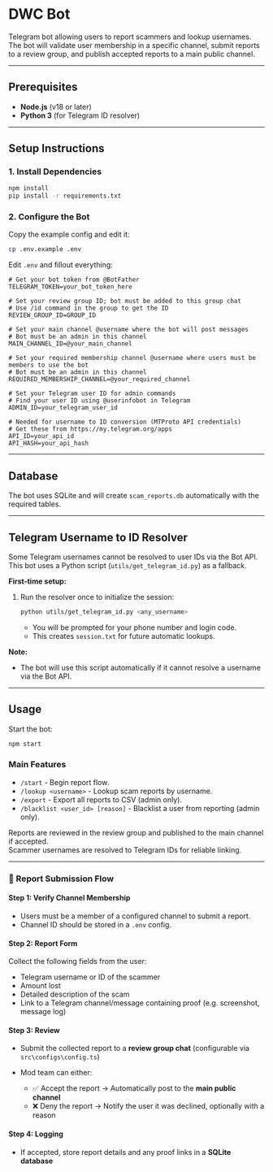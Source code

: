 # DWC Bot

Telegram bot allowing users to report scammers and lookup usernames. The bot will validate user membership in a specific channel, submit reports to a review group, and publish accepted reports to a main public channel.

---

## Prerequisites

- **Node.js** (v18 or later)
- **Python 3** (for Telegram ID resolver)

---

## Setup Instructions

### 1. Install Dependencies

```bash
npm install
pip install -r requirements.txt
```

### 2. Configure the Bot

Copy the example config and edit it:

```bash
cp .env.example .env
```

Edit `.env` and fillout everything:

```env
# Get your bot token from @BotFather
TELEGRAM_TOKEN=your_bot_token_here

# Set your review group ID; bot must be added to this group chat
# Use /id command in the group to get the ID
REVIEW_GROUP_ID=GROUP_ID

# Set your main channel @username where the bot will post messages
# Bot must be an admin in this channel
MAIN_CHANNEL_ID=@your_main_channel

# Set your required membership channel @username where users must be members to use the bot
# Bot must be an admin in this channel
REQUIRED_MEMBERSHIP_CHANNEL=@your_required_channel

# Set your Telegram user ID for admin commands
# Find your user ID using @userinfobot in Telegram
ADMIN_ID=your_telegram_user_id

# Needed for username to ID conversion (MTProto API credentials)
# Get these from https://my.telegram.org/apps
API_ID=your_api_id
API_HASH=your_api_hash
```

---

## Database

The bot uses SQLite and will create `scam_reports.db` automatically with the required tables.

---

## Telegram Username to ID Resolver

Some Telegram usernames cannot be resolved to user IDs via the Bot API.  
This bot uses a Python script (`utils/get_telegram_id.py`) as a fallback.

**First-time setup:**

1. Run the resolver once to initialize the session:

   ```bash
   python utils/get_telegram_id.py <any_username>
   ```

   - You will be prompted for your phone number and login code.
   - This creates `session.txt` for future automatic lookups.

**Note:**  

- The bot will use this script automatically if it cannot resolve a username via the Bot API.

---

## Usage

Start the bot:

```bash
npm start
```

### Main Features

- `/start` - Begin report flow.
- `/lookup <username>` - Lookup scam reports by username.
- `/export` - Export all reports to CSV (admin only).
- `/blacklist <user_id> [reason]` - Blacklist a user from reporting (admin only).

Reports are reviewed in the review group and published to the main channel if accepted.  
Scammer usernames are resolved to Telegram IDs for reliable linking.

---

### 📝 Report Submission Flow

#### Step 1: Verify Channel Membership

- Users must be a member of a configured channel to submit a report.
- Channel ID should be stored in a `.env` config.

#### Step 2: Report Form

Collect the following fields from the user:

- Telegram username or ID of the scammer
- Amount lost
- Detailed description of the scam
- Link to a Telegram channel/message containing proof (e.g. screenshot, message log)

#### Step 3: Review

- Submit the collected report to a **review group chat** (configurable via `src\configs\config.ts`)
- Mod team can either:

  - ✅ Accept the report → Automatically post to the **main public channel**
  - ❌ Deny the report → Notify the user it was declined, optionally with a reason

#### Step 4: Logging

- If accepted, store report details and any proof links in a **SQLite database**
